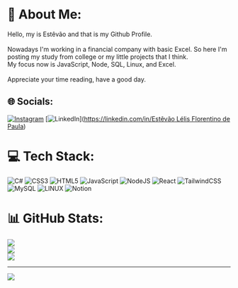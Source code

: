 # 💫 About Me:
Hello, my is Estêvão and that is my Github Profile.<br><br>Nowadays I'm working in a financial company with basic Excel. So here I'm posting my study from college or my little projects that I think.<br>My focus now is JavaScript, Node, SQL, Linux, and Excel.<br><br>Appreciate your time reading, have a good day.


## 🌐 Socials:
[![Instagram](https://img.shields.io/badge/Instagram-%23E4405F.svg?logo=Instagram&logoColor=white)](https://instagram.com/estevaolelis) [![LinkedIn](https://img.shields.io/badge/LinkedIn-%230077B5.svg?logo=linkedin&logoColor=white)]([https://linkedin.com/in/Estêvão Lélis Florentino de Paula](https://www.linkedin.com/in/estêvão-lélis-florentino-de-paula-7a89871a2/)) 

# 💻 Tech Stack:
![C#](https://img.shields.io/badge/c%23-%23239120.svg?style=for-the-badge&logo=c-sharp&logoColor=white) ![CSS3](https://img.shields.io/badge/css3-%231572B6.svg?style=for-the-badge&logo=css3&logoColor=white) ![HTML5](https://img.shields.io/badge/html5-%23E34F26.svg?style=for-the-badge&logo=html5&logoColor=white) ![JavaScript](https://img.shields.io/badge/javascript-%23323330.svg?style=for-the-badge&logo=javascript&logoColor=%23F7DF1E) ![NodeJS](https://img.shields.io/badge/node.js-6DA55F?style=for-the-badge&logo=node.js&logoColor=white) ![React](https://img.shields.io/badge/react-%2320232a.svg?style=for-the-badge&logo=react&logoColor=%2361DAFB) ![TailwindCSS](https://img.shields.io/badge/tailwindcss-%2338B2AC.svg?style=for-the-badge&logo=tailwind-css&logoColor=white) ![MySQL](https://img.shields.io/badge/mysql-%2300f.svg?style=for-the-badge&logo=mysql&logoColor=white) ![LINUX](https://img.shields.io/badge/Linux-FCC624?style=for-the-badge&logo=linux&logoColor=black) ![Notion](https://img.shields.io/badge/Notion-%23000000.svg?style=for-the-badge&logo=notion&logoColor=white)
# 📊 GitHub Stats:
![](https://github-readme-stats.vercel.app/api?username=estevaolelis&theme=dark&hide_border=false&include_all_commits=true&count_private=true)<br/>
![](https://github-readme-streak-stats.herokuapp.com/?user=estevaolelis&theme=dark&hide_border=false)<br/>
![](https://github-readme-stats.vercel.app/api/top-langs/?username=estevaolelis&theme=dark&hide_border=false&include_all_commits=true&count_private=true&layout=compact)

---
[![](https://visitcount.itsvg.in/api?id=estevaolelis&icon=0&color=0)](https://visitcount.itsvg.in)

<!-- Proudly created with GPRM ( https://gprm.itsvg.in ) -->
